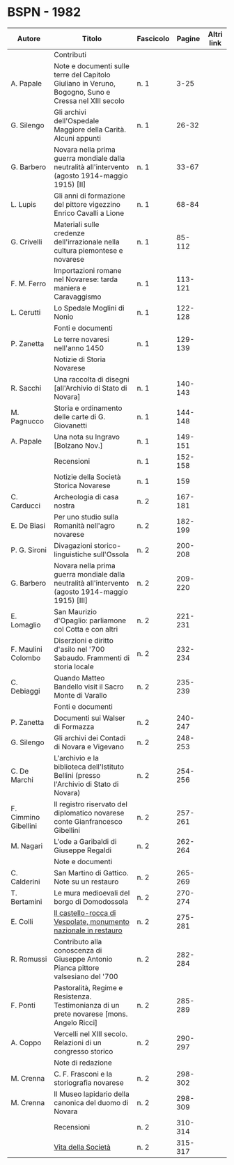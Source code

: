 # BSPN - 1982

| Autore               | Titolo                                                                                                               | Fascicolo | Pagine  | Altri link |
|----------------------|----------------------------------------------------------------------------------------------------------------------|-----------|---------|------------|
|                      | Contributi                                                                                                           |           |         |
| A. Papale            | Note e documenti sulle terre del Capitolo Giuliano in Veruno, Bogogno, Suno e Cressa nel XIII secolo                 | n. 1      | 3-25    |            |
| G. Silengo           | Gli archivi dell'Ospedale Maggiore della Carità. Alcuni appunti                                                      | n. 1      | 26-32   |            |
| G. Barbero           | Novara nella prima guerra mondiale dalla neutralità all'intervento (agosto 1914-maggio 1915) [II]                    | n. 1      | 33-67   |            |
| L. Lupis             | Gli anni di formazione del pittore vigezzino Enrico Cavalli a Lione                                                  | n. 1      | 68-84   |            |
| G. Crivelli          | Materiali sulle credenze dell'irrazionale nella cultura piemontese e novarese                                        | n. 1      | 85-112  |            |
| F. M. Ferro          | Importazioni romane nel Novarese: tarda maniera e Caravaggismo                                                       | n. 1      | 113-121 |            |
| L. Cerutti           | Lo Spedale Moglini di Nonio                                                                                          | n. 1      | 122-128 |            |
|                      | Fonti e documenti                                                                                                    |           |         |
| P. Zanetta           | Le terre novaresi nell'anno 1450                                                                                     | n. 1      | 129-139 |            |
|                      | Notizie di Storia Novarese                                                                                           |           |         |
| R. Sacchi            | Una raccolta di disegni [all'Archivio di Stato di Novara]                                                            | n. 1      | 140-143 |            |
| M. Pagnucco          | Storia e ordinamento delle carte di G. Giovanetti                                                                    | n. 1      | 144-148 |            |
| A. Papale            | Una nota su Ingravo [Bolzano Nov.]                                                                                   | n. 1      | 149-151 |            |
|                      | Recensioni                                                                                                           | n. 1      | 152-158 |            |
|                      | Notizie della Società Storica Novarese                                                                               | n. 1      | 159     |            |
| C. Carducci          | Archeologia di casa nostra                                                                                           | n. 2      | 167-181 |            |
| E. De Biasi          | Per uno studio sulla Romanità nell'agro novarese                                                                     | n. 2      | 182-199 |            |
| P. G. Sironi         | Divagazioni storico-linguistiche sull'Ossola                                                                         | n. 2      | 200-208 |            |
| G. Barbero           | Novara nella prima guerra mondiale dalla neutralità all'intervento (agosto 1914-maggio 1915) [III]                   | n. 2      | 209-220 |            |
| E. Lomaglio          | San Maurizio d'Opaglio: parliamone col Cotta e con altri                                                             | n. 2      | 221-231 |            |
| F. Maulini Colombo   | Diserzioni e diritto d'asilo nel '700 Sabaudo. Frammenti di storia locale                                            | n. 2      | 232-234 |            |
| C. Debiaggi          | Quando Matteo Bandello visit il Sacro Monte di Varallo                                                               | n. 2      | 235-239 |            |
|                      | Fonti e documenti                                                                                                    |           |         |
| P. Zanetta           | Documenti sui Walser di Formazza                                                                                     | n. 2      | 240-247 |            |
| G. Silengo           | Gli archivi dei Contadi di Novara e Vigevano                                                                         | n. 2      | 248-253 |            |
| C. De Marchi         | L'archivio e la biblioteca dell'Istituto Bellini (presso l'Archivio di Stato di Novara)                              | n. 2      | 254-256 |            |
| F. Cimmino Gibellini | Il registro riservato del diplomatico novarese conte Gianfrancesco Gibellini                                         | n. 2      | 257-261 |            |
| M. Nagari            | L'ode a Garibaldi di Giuseppe Regaldi                                                                                | n. 2      | 262-264 |            |
|                      | Note e documenti                                                                                                     |           |         |
| C. Calderini         | San Martino di Gattico. Note su un restauro                                                                          | n. 2      | 265-269 |            |
| T. Bertamini         | Le mura medioevali del borgo di Domodossola                                                                          | n. 2      | 270-274 |            |
| E. Colli             | [Il castello-rocca di Vespolate, monumento nazionale in restauro](https://en.calameo.com/read/007260735e20701d7d757) | n. 2      | 275-281 |            |
| R. Romussi           | Contributo alla conoscenza di Giuseppe Antonio Pianca pittore valsesiano del '700                                    | n. 2      | 282-284 |            |
| F. Ponti             | Pastoralità, Regime e Resistenza. Testimonianza di un prete novarese [mons. Angelo Ricci]                            | n. 2      | 285-289 |            |
| A. Coppo             | Vercelli nel XIII secolo. Relazioni di un congresso storico                                                          | n. 2      | 290-297 |            |
|                      | Note di redazione                                                                                                    |           |         |
| M. Crenna            | C. F. Frasconi e la storiografia novarese                                                                            | n. 2      | 298-302 |            |
| M. Crenna            | Il Museo lapidario della canonica del duomo di Novara                                                                | n. 2      | 298-309 |            |
|                      | Recensioni                                                                                                           | n. 2      | 310-314 |            |
|                      | [Vita della Società](http://www.ssno.it/SSN/ssn_storia_19821204.html)                                                | n. 2      | 315-317 |            |
